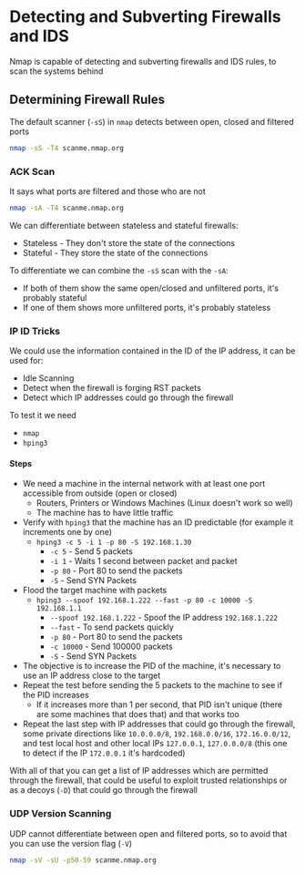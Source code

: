 # Detecting and Subverting Firewalls and IDS

Nmap is capable of detecting and subverting firewalls and IDS rules, to scan the systems behind

## Determining Firewall Rules

The default scanner (`-sS`) in `nmap` detects between open, closed and filtered ports

```bash
nmap -sS -T4 scanme.nmap.org
```

### ACK Scan

It says what ports are filtered and those who are not

```bash
nmap -sA -T4 scanme.nmap.org
```

We can differentiate between stateless and stateful firewalls:
- Stateless - They don't store the state of the connections
- Stateful - They store the state of the connections

To differentiate we can combine the `-sS` scan with the `-sA`:
- If both of them show the same open/closed and unfiltered ports, it's probably stateful
- If one of them shows more unfiltered ports, it's probably stateless

### IP ID Tricks

We could use the information contained in the ID of the IP address, it can be used for:
- Idle Scanning
- Detect when the firewall is forging RST packets
- Detect which IP addresses could go through the firewall

To test it we need
- `nmap`
- `hping3`

#### Steps

- We need a machine in the internal network with at least one port accessible from outside (open or closed)
  - Routers, Printers or Windows Machines (Linux doesn't work so well)
  - The machine has to have little traffic
- Verify with `hping3` that the machine has an ID predictable (for example it increments one by one)
  - `hping3 -c 5 -i 1 -p 80 -S 192.168.1.30`
    - `-c 5` - Send 5 packets
    - `-i 1` - Waits 1 second between packet and packet
    - `-p 80` - Port 80 to send the packets
    - `-S` - Send SYN Packets
- Flood the target machine with packets
  - `hping3 --spoof 192.168.1.222 --fast -p 80 -c 10000 -S 192.168.1.1`
    - `--spoof 192.168.1.222` - Spoof the IP address `192.168.1.222`
    - `--fast` - To send packets quickly
    - `-p 80` - Port 80 to send the packets
    - `-c 10000` - Send 100000 packets
    - `-S` - Send SYN Packets
- The objective is to increase the PID of the machine, it's necessary to use an IP address close to the target
- Repeat the test before sending the 5 packets to the machine to see if the PID increases
  - If it increases more than 1 per second, that PID isn't unique (there are some machines that does that) and that works too
- Repeat the last step with IP addresses that could go through the firewall, some private directions like `10.0.0.0/8`, `192.168.0.0/16`, `172.16.0.0/12`, and test local host and other local IPs `127.0.0.1`, `127.0.0.0/8` (this one to detect if the IP `172.0.0.1` it's hardcoded)

With all of that you can get a list of IP addresses which are permitted through the firewall, that could be useful to exploit trusted relationships or as a decoys (`-D`) that could go through the firewall

### UDP Version Scanning

UDP cannot differentiate between open and filtered ports, so to avoid that you can use the version flag (`-V`)

```bash
nmap -sV -sU -p50-59 scanme.nmap.org
```
